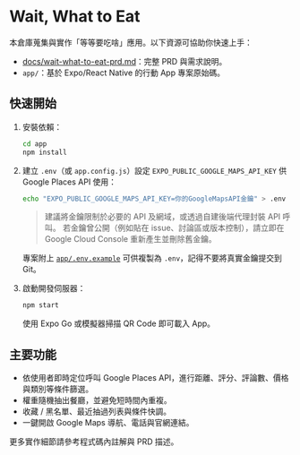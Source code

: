 # Wait, What to Eat

本倉庫蒐集與實作「等等要吃啥」應用。以下資源可協助你快速上手：

- [docs/wait-what-to-eat-prd.md](docs/wait-what-to-eat-prd.md)：完整 PRD 與需求說明。
- `app/`：基於 Expo/React Native 的行動 App 專案原始碼。

## 快速開始

1. 安裝依賴：

   ```bash
   cd app
   npm install
   ```

2. 建立 `.env`（或 `app.config.js`）設定 `EXPO_PUBLIC_GOOGLE_MAPS_API_KEY` 供 Google Places API 使用：

   ```bash
   echo "EXPO_PUBLIC_GOOGLE_MAPS_API_KEY=你的GoogleMapsAPI金鑰" > .env
   ```

   > 建議將金鑰限制於必要的 API 及網域，或透過自建後端代理封裝 API 呼叫。
   > 若金鑰曾公開（例如貼在 issue、討論區或版本控制），請立即在 Google Cloud Console 重新產生並刪除舊金鑰。

   專案附上 [`app/.env.example`](app/.env.example) 可供複製為 `.env`，記得不要將真實金鑰提交到 Git。

3. 啟動開發伺服器：

   ```bash
   npm start
   ```

   使用 Expo Go 或模擬器掃描 QR Code 即可載入 App。

## 主要功能

- 依使用者即時定位呼叫 Google Places API，進行距離、評分、評論數、價格與類別等條件篩選。
- 權重隨機抽出餐廳，並避免短時間內重複。
- 收藏 / 黑名單、最近抽過列表與條件快調。
- 一鍵開啟 Google Maps 導航、電話與官網連結。

更多實作細節請參考程式碼內註解與 PRD 描述。
